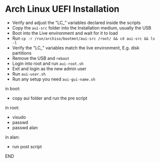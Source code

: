 # Arch Linux UEFI Installation

  - Verify and adjust the "LC_" variables declared inside the scripts
  - Copy the ```aui-src``` folder into the Installation medium, usually the USB
  - Boot into the Live environment and wait for it to load
  - Run ```cp -r /run/archiso/bootmnt/aui-src /root/ && cd aui-src && ls -l```
  - Verify the "LC_" variables match the live environment, E.g. disk partitions
  - Remove the USB and ```reboot```
  - Login into root and run ```aui-root.sh```
  - Exit and login as the new admin user
  - Run ```aui-user.sh```
  - Run any setup you need ```aui-gui-name.sh```


  in boot:
  - copy aui folder and run the pre script

  in root:
  - visudo
  - passwd
  - passwd alan

  in alan:
  - run post script

END

